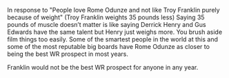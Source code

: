 In response to "People love Rome Odunze and not like Troy Franklin purely because of weight" (Troy Franklin weights 35 pounds less)
Saying 35 pounds of muscle doesn’t matter is like saying Derrick Henry and Gus Edwards have the same talent but Henry just weighs more. You brush aside film things too easily. Some of the smartest people in the world at this and some of the most reputable big boards have Rome Odunze as closer to being the best WR prospect in most years.

Franklin would not be the best WR prospect for anyone in any year. 
